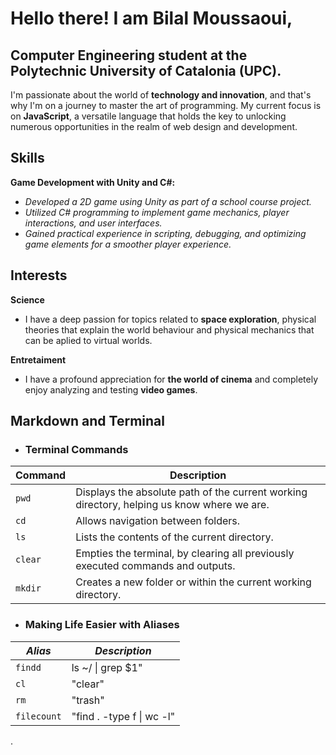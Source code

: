 # Hello there! I am Bilal Moussaoui, 
## **Computer Engineering** student at the **Polytechnic University of Catalonia (UPC)**. 

I'm passionate about the world of **technology and innovation**, and that's why I'm on a journey to master the art of programming. My current focus is on **JavaScript**, a versatile language that holds the key to unlocking numerous opportunities in the realm of web design and development.

## Skills
**Game Development with Unity and C#:**
* *Developed a 2D game using Unity as part of a school course project.*
* *Utilized C# programming to implement game mechanics, player interactions, and user interfaces.*
* *Gained practical experience in scripting, debugging, and optimizing game elements for a smoother player experience.*

## Interests
**Science**
* I have a deep passion for topics related to **space exploration**, physical theories that explain the world behaviour and physical mechanics that can be aplied to virtual worlds.

**Entretaiment**
* I have a profound appreciation for **the world of cinema** and completely enjoy analyzing and testing **video games**.

## **Markdown and Terminal**
* ### Terminal Commands

| **Command** | **Description**                                                                                   |
|-------------|---------------------------------------------------------------------------------------------------|
| `pwd`       | Displays the absolute path of the current working directory, helping us know where we are.      |
| `cd`        | Allows navigation between folders. |
| `ls`        | Lists the contents of the current directory. |
| `clear`     | Empties the terminal, by clearing all previously executed commands and outputs. |
| `mkdir`     | Creates a new folder or within the current working directory. |

* ### Making Life Easier with Aliases

| **_Alias_** | **_Description_**         |
|-------------|---------------------------|
| `findd`       | ls ~/ \| grep $1"         |
| `cl`        | "clear"                   |
| `rm`      | "trash"                   |
| `filecount`   | "find . -type f \| wc -l" |


.


